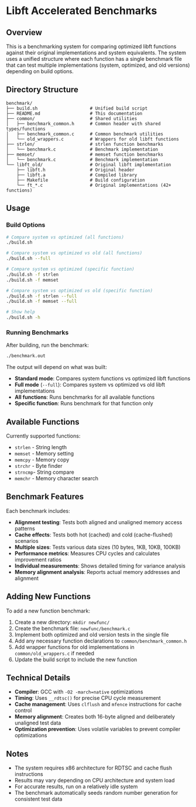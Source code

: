 # Libft Accelerated Benchmarks

## Overview

This is a benchmarking system for comparing optimized libft functions against their original implementations and system equivalents. The system uses a unified structure where each function has a single benchmark file that can test multiple implementations (system, optimized, and old versions) depending on build options.

## Directory Structure

```
benchmark/
├── build.sh                    # Unified build script
├── README.md                   # This documentation
├── common/                     # Shared utilities
│   ├── benchmark_common.h      # Common header with shared types/functions
│   ├── benchmark_common.c      # Common benchmark utilities
│   └── old_wrappers.c          # Wrappers for old libft functions
├── strlen/                     # strlen function benchmarks
│   └── benchmark.c             # Benchmark implementation
├── memset/                     # memset function benchmarks
│   └── benchmark.c             # Benchmark implementation
└── libft_old/                  # Original libft implementation
    ├── libft.h                 # Original header
    ├── libft.a                 # Compiled library
    ├── Makefile                # Build configuration
    └── ft_*.c                  # Original implementations (42+ functions)
```

## Usage

### Build Options

```bash
# Compare system vs optimized (all functions)
./build.sh

# Compare system vs optimized vs old (all functions)
./build.sh --full

# Compare system vs optimized (specific function)
./build.sh -f strlen
./build.sh -f memset

# Compare system vs optimized vs old (specific function)
./build.sh -f strlen --full
./build.sh -f memset --full

# Show help
./build.sh -h
```

### Running Benchmarks

After building, run the benchmark:

```bash
./benchmark.out
```

The output will depend on what was built:

- **Standard mode**: Compares system functions vs optimized libft functions
- **Full mode** (`--full`): Compares system vs optimized vs old libft implementations
- **All functions**: Runs benchmarks for all available functions
- **Specific function**: Runs benchmark for that function only

## Available Functions

Currently supported functions:

- `strlen` - String length
- `memset` - Memory setting
- `memcpy` - Memory copy
- `strchr` - Byte finder
- `strncmp`- String compare
- `memchr` - Memory character search

## Benchmark Features

Each benchmark includes:

- **Alignment testing**: Tests both aligned and unaligned memory access patterns
- **Cache effects**: Tests both hot (cached) and cold (cache-flushed) scenarios
- **Multiple sizes**: Tests various data sizes (10 bytes, 1KB, 10KB, 100KB)
- **Performance metrics**: Measures CPU cycles and calculates improvement ratios
- **Individual measurements**: Shows detailed timing for variance analysis
- **Memory alignment analysis**: Reports actual memory addresses and alignment

## Adding New Functions

To add a new function benchmark:

1. Create a new directory: `mkdir newfunc/`
2. Create the benchmark file: `newfunc/benchmark.c`
3. Implement both optimized and old version tests in the single file
4. Add any necessary function declarations to `common/benchmark_common.h`
5. Add wrapper functions for old implementations in `common/old_wrappers.c` if needed
6. Update the build script to include the new function

## Technical Details

- **Compiler**: GCC with `-O2 -march=native` optimizations
- **Timing**: Uses `__rdtsc()` for precise CPU cycle measurement
- **Cache management**: Uses `clflush` and `mfence` instructions for cache control
- **Memory alignment**: Creates both 16-byte aligned and deliberately unaligned test data
- **Optimization prevention**: Uses volatile variables to prevent compiler optimizations

## Notes

- The system requires x86 architecture for RDTSC and cache flush instructions
- Results may vary depending on CPU architecture and system load
- For accurate results, run on a relatively idle system
- The benchmark automatically seeds random number generation for consistent test data
